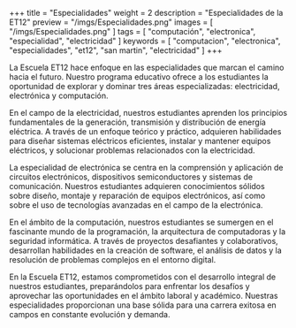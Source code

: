 +++
title = "Especialidades"
weight = 2
description = "Especialidades de la ET12"
preview = "/imgs/Especialidades.png"
images = [
  "/imgs/Especialidades.png"
]
tags = [
  "computación",
  "electronica",
  "especialidad",
  "electricidad"
]
keywords = [
  "computacion",
  "electronica",
  "especialidades",
  "et12",
  "san martin",
  "electricidad"
]
+++

La Escuela ET12 hace enfoque en las especialidades que marcan el camino hacia el futuro. Nuestro programa educativo ofrece a los estudiantes la oportunidad de explorar y dominar tres áreas especializadas: electricidad, electrónica y computación.

En el campo de la electricidad, nuestros estudiantes aprenden los principios fundamentales de la generación, transmisión y distribución de energía eléctrica. A través de un enfoque teórico y práctico, adquieren habilidades para diseñar sistemas eléctricos eficientes, instalar y mantener equipos eléctricos, y solucionar problemas relacionados con la electricidad.

La especialidad de electrónica se centra en la comprensión y aplicación de circuitos electrónicos, dispositivos semiconductores y sistemas de comunicación. Nuestros estudiantes adquieren conocimientos sólidos sobre diseño, montaje y reparación de equipos electrónicos, así como sobre el uso de tecnologías avanzadas en el campo de la electrónica.

En el ámbito de la computación, nuestros estudiantes se sumergen en el fascinante mundo de la programación, la arquitectura de computadoras y la seguridad informática. A través de proyectos desafiantes y colaborativos, desarrollan habilidades en la creación de software, el análisis de datos y la resolución de problemas complejos en el entorno digital.

En la Escuela ET12, estamos comprometidos con el desarrollo integral de nuestros estudiantes, preparándolos para enfrentar los desafíos y aprovechar las oportunidades en el ámbito laboral y académico. Nuestras especialidades proporcionan una base sólida para una carrera exitosa en campos en constante evolución y demanda.